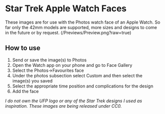 # Star Trek Apple Watch Faces
These images are for use with the Photos watch face of an Apple Watch. So far only the 42mm models are supported, more sizes and designs to come in the future or by request.
(/Previews/Preview.png?raw=true)

## How to use
1. Send or save the image(s) to Photos
2. Open the Watch app on your phone and go to Face Gallery
3. Select the Photos->Favourites face
4. Under the photos subsection select Custom and then select the image(s) you saved
5. Select the appropriate time position and complications for the design
6. Add the face

*I do not own the UFP logo or any of the Star Trek designs I used as inspiration. These images are being released under CC0.*